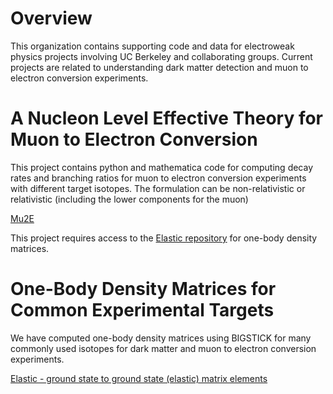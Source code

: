 
# Overview  

This organization contains supporting code and data for electroweak physics projects involving UC Berkeley and collaborating groups.
Current projects are related to understanding dark matter detection and muon to electron conversion experiments.

<!--
# Matching of BSM models to the Nucleon Level Effective Theory  

This project requires access to additional repositories here  
&nbsp;&nbsp; [Mu2E](https://github.com/Berkeley-Electroweak-Physics/Mu2e)  for computing $\mu\rightarrow e$ reaction rates and branching ratios.  
&nbsp;&nbsp; [Elastic repository](https://github.com/Berkeley-Electroweak-Physics/Elastic) for one-body density matrices.    
-->

# A Nucleon Level Effective Theory for Muon to Electron Conversion  

This project contains python and mathematica code for computing decay rates and branching
ratios for muon to electron conversion experiments with different target isotopes.   The
formulation can be non-relativistic or relativistic (including the lower components for the muon)

[Mu2E](https://github.com/Berkeley-Electroweak-Physics/Mu2e)  

This project requires access to the [Elastic repository](https://github.com/Berkeley-Electroweak-Physics/Elastic) for one-body density matrices.

# One-Body Density Matrices for Common Experimental Targets  

We have computed one-body density matrices using BIGSTICK for many commonly used isotopes for
dark matter and muon to electron conversion experiments.

[Elastic - ground state to ground state (elastic) matrix elements](https://github.com/Berkeley-Electroweak-Physics/Elastic)

